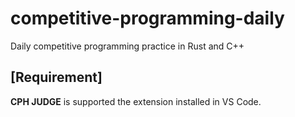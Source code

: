# competitive-programming-daily
Daily competitive programming practice in Rust and C++

## [Requirement]
**CPH JUDGE** is supported the extension installed in VS Code.

